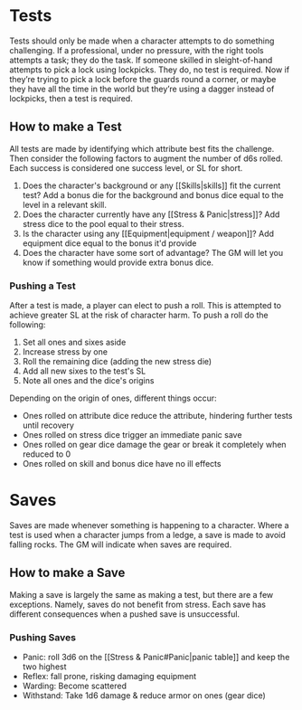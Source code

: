 # Tests
Tests should only be made when a character attempts to do something challenging. If a professional, under no pressure, with the right tools attempts a task; they do the task. If someone skilled in sleight-of-hand attempts to pick a lock using lockpicks. They do, no test is required. Now if they’re trying to pick a lock before the guards round a corner, or maybe they have all the time in the world but they’re using a dagger instead of lockpicks, then a test is required. 
## How to make a Test
All tests are made by identifying which attribute best fits the challenge. Then consider the following factors to augment the number of d6s rolled. Each success is considered one success level, or SL for short.
1. Does the character's background or any [[Skills|skills]] fit the current test? Add a bonus die for the background and bonus dice equal to the level in a relevant skill.
2. Does the character currently have any [[Stress & Panic|stress]]? Add stress dice to the pool equal to their stress.
3. Is the character using any [[Equipment|equipment / weapon]]? Add equipment dice equal to the bonus it'd provide
4. Does the character have some sort of advantage? The GM will let you know if something would provide extra bonus dice.
### Pushing a Test
After a test is made, a player can elect to push a roll. This is attempted to achieve greater SL at the risk of character harm. To push a roll do the following:
1. Set all ones and sixes aside
2. Increase stress by one
3. Roll the remaining dice (adding the new stress die)
4. Add all new sixes to the test's SL
5. Note all ones and the dice's origins

Depending on the origin of ones, different things occur:
+ Ones rolled on attribute dice reduce the attribute, hindering further tests until recovery
+ Ones rolled on stress dice trigger an immediate panic save
+ Ones rolled on gear dice damage the gear or break it completely when reduced to 0
+ Ones rolled on skill and bonus dice have no ill effects
# Saves
Saves are made whenever something is happening to a character. Where a test is used when a character jumps from a ledge, a save is made to avoid falling rocks. The GM will indicate when saves are required. 
## How to make a Save
Making a save is largely the same as making a test, but there are a few exceptions. Namely, saves do not benefit from stress. Each save has different consequences when a pushed save is unsuccessful.
### Pushing Saves
+ Panic: roll 3d6 on the [[Stress & Panic#Panic|panic table]] and keep the two highest
+ Reflex: fall prone, risking damaging equipment
+ Warding: Become scattered
+ Withstand: Take 1d6 damage & reduce armor on ones (gear dice)